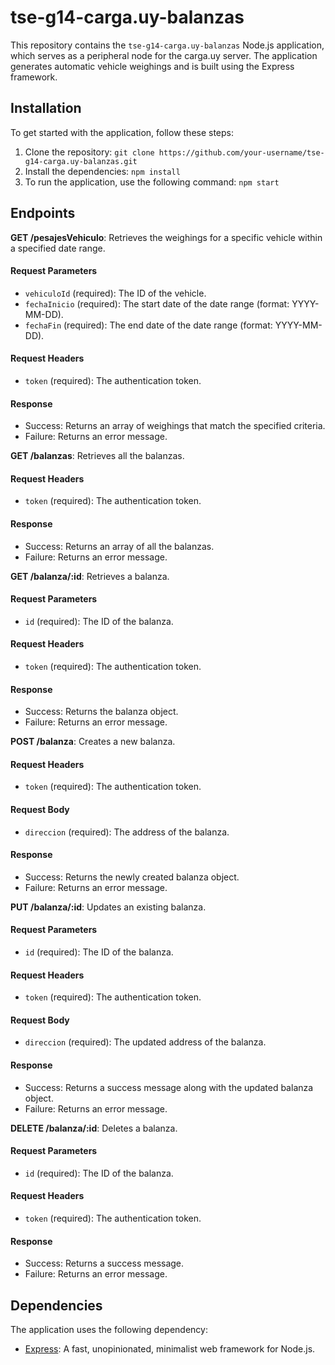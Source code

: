 # tse-g14-carga.uy-balanzas

This repository contains the `tse-g14-carga.uy-balanzas` Node.js application, which serves as a peripheral node for the carga.uy server. The application generates automatic vehicle weighings and is built using the Express framework.

## Installation

To get started with the application, follow these steps:

1. Clone the repository: `git clone https://github.com/your-username/tse-g14-carga.uy-balanzas.git`
2. Install the dependencies: `npm install`
3. To run the application, use the following command: `npm start`

## Endpoints

**GET /pesajesVehiculo**: Retrieves the weighings for a specific vehicle within a specified date range.

#### Request Parameters

- `vehiculoId` (required): The ID of the vehicle.
- `fechaInicio` (required): The start date of the date range (format: YYYY-MM-DD).
- `fechaFin` (required): The end date of the date range (format: YYYY-MM-DD).

#### Request Headers

- `token` (required): The authentication token.

#### Response

- Success: Returns an array of weighings that match the specified criteria.
- Failure: Returns an error message.

**GET /balanzas**: Retrieves all the balanzas.

#### Request Headers

- `token` (required): The authentication token.

#### Response

- Success: Returns an array of all the balanzas.
- Failure: Returns an error message.


**GET /balanza/:id**: Retrieves a balanza.

#### Request Parameters

- `id` (required): The ID of the balanza.

#### Request Headers

- `token` (required): The authentication token.

#### Response

- Success: Returns the balanza object.
- Failure: Returns an error message.

**POST /balanza**: Creates a new balanza.

#### Request Headers

- `token` (required): The authentication token.

#### Request Body

- `direccion` (required): The address of the balanza.

#### Response

- Success: Returns the newly created balanza object.
- Failure: Returns an error message.


**PUT /balanza/:id**: Updates an existing balanza.

#### Request Parameters

- `id` (required): The ID of the balanza.

#### Request Headers

- `token` (required): The authentication token.

#### Request Body

- `direccion` (required): The updated address of the balanza.

#### Response

- Success: Returns a success message along with the updated balanza object.
- Failure: Returns an error message.


**DELETE /balanza/:id**: Deletes a balanza.

#### Request Parameters

- `id` (required): The ID of the balanza.

#### Request Headers

- `token` (required): The authentication token.

#### Response

- Success: Returns a success message.
- Failure: Returns an error message.

## Dependencies

The application uses the following dependency:

- [Express](https://expressjs.com/): A fast, unopinionated, minimalist web framework for Node.js.
